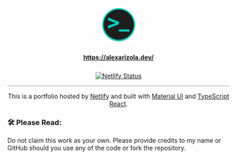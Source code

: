 <div align="center">
    <img height="85" src="public/favicon.png" alt="favicon" draggable="false">
</div>

<h4 align="center">
    <a href="https://alexarizola.dev/">https://alexarizola.dev/</a>
</h4>

<p align="center" style="margin-top: 25px">
  <a href="https://app.netlify.com/sites/fabulous-klepon-4df1dd/deploys" target="_blank">
    <img
      src="https://api.netlify.com/api/v1/badges/b0bbd217-5d7a-41c5-930c-cf08cc13fe22/deploy-status" 
      alt="Netlify Status"
      draggable="false"
    />
  </a>
</p>

<hr style="opacity: .4;">

<p align="center">
    This is a portfolio hosted by <a href='https://netlify.com/'>Netlify</a> and built with <a href='https://mui.com/'>Material UI</a> and <a href='https://reactjs.org/'>TypeScript React</a>.
</p>

### 🛠️ Please Read:
Do not claim this work as your own. Please provide credits to my name or GitHub should you use any of the code or fork the repository.